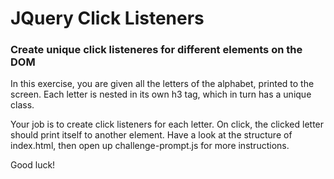 # JQuery Click Listeners #

### Create unique click listeneres for different elements on the DOM ###

In this exercise, you are given all the letters of the alphabet, printed to the screen. Each letter is nested in its own h3 tag, which in turn has a unique class. 

Your job is to create click listeners for each letter. On click, the clicked letter should print itself to another element. Have a look at the structure of index.html, then open up challenge-prompt.js for more instructions. 

Good luck! 

